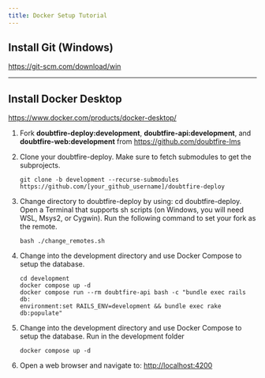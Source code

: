 ```yaml
---
title: Docker Setup Tutorial
---
```


## Install Git (Windows)

<https://git-scm.com/download/win>

---

## Install Docker Desktop

<https://www.docker.com/products/docker-desktop/>

1. Fork **doubtfire-deploy:development**, **doubtfire-api:development**, and
   **doubtfire-web:development** from <https://github.com/doubtfire-lms>
2. Clone your doubtfire-deploy. Make sure to fetch submodules to get the subprojects.

   ```console
   git clone -b development --recurse-submodules https://github.com/[your_github_username]/doubtfire-deploy
   ```

3. Change directory to doubtfire-deploy by using: cd doubtfire-deploy. Open a
   Terminal that supports sh scripts (on Windows, you will need WSL, Msys2, or
   Cygwin). Run the following command to set your fork as the remote.

   ```console
   bash ./change_remotes.sh
   ```

4. Change into the development directory and use Docker Compose to setup the database.

   ```console
   cd development
   docker compose up -d
   docker compose run --rm doubtfire-api bash -c "bundle exec rails db:
   environment:set RAILS_ENV=development && bundle exec rake db:populate"
   ```

5. Change into the development directory and use Docker Compose to setup the
   database. Run in the development folder

   ```console
   docker compose up -d
   ```

6. Open a web browser and navigate to: <http://localhost:4200>
